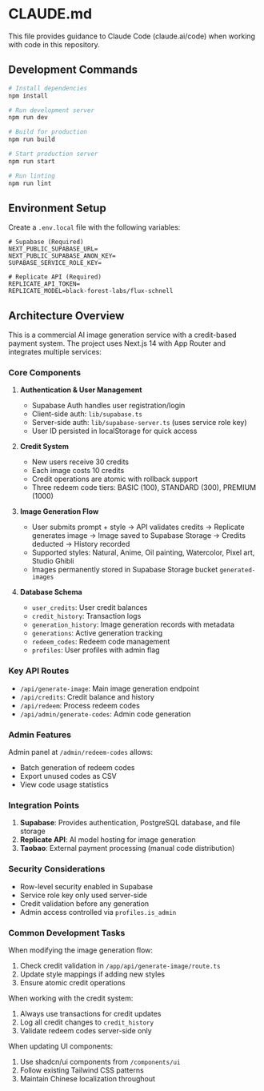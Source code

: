 # CLAUDE.md

This file provides guidance to Claude Code (claude.ai/code) when working with code in this repository.

## Development Commands

```bash
# Install dependencies
npm install

# Run development server
npm run dev

# Build for production
npm run build

# Start production server
npm run start

# Run linting
npm run lint
```

## Environment Setup

Create a `.env.local` file with the following variables:

```env
# Supabase (Required)
NEXT_PUBLIC_SUPABASE_URL=
NEXT_PUBLIC_SUPABASE_ANON_KEY=
SUPABASE_SERVICE_ROLE_KEY=

# Replicate API (Required)
REPLICATE_API_TOKEN=
REPLICATE_MODEL=black-forest-labs/flux-schnell
```

## Architecture Overview

This is a commercial AI image generation service with a credit-based payment system. The project uses Next.js 14 with App Router and integrates multiple services:

### Core Components

1. **Authentication & User Management**
   - Supabase Auth handles user registration/login
   - Client-side auth: `lib/supabase.ts`
   - Server-side auth: `lib/supabase-server.ts` (uses service role key)
   - User ID persisted in localStorage for quick access

2. **Credit System**
   - New users receive 30 credits
   - Each image costs 10 credits
   - Credit operations are atomic with rollback support
   - Three redeem code tiers: BASIC (100), STANDARD (300), PREMIUM (1000)

3. **Image Generation Flow**
   - User submits prompt + style → API validates credits → Replicate generates image → Image saved to Supabase Storage → Credits deducted → History recorded
   - Supported styles: Natural, Anime, Oil painting, Watercolor, Pixel art, Studio Ghibli
   - Images permanently stored in Supabase Storage bucket `generated-images`

4. **Database Schema**
   - `user_credits`: User credit balances
   - `credit_history`: Transaction logs
   - `generation_history`: Image generation records with metadata
   - `generations`: Active generation tracking
   - `redeem_codes`: Redeem code management
   - `profiles`: User profiles with admin flag

### Key API Routes

- `/api/generate-image`: Main image generation endpoint
- `/api/credits`: Credit balance and history
- `/api/redeem`: Process redeem codes
- `/api/admin/generate-codes`: Admin code generation

### Admin Features

Admin panel at `/admin/redeem-codes` allows:
- Batch generation of redeem codes
- Export unused codes as CSV
- View code usage statistics

### Integration Points

1. **Supabase**: Provides authentication, PostgreSQL database, and file storage
2. **Replicate API**: AI model hosting for image generation
3. **Taobao**: External payment processing (manual code distribution)

### Security Considerations

- Row-level security enabled in Supabase
- Service role key only used server-side
- Credit validation before any generation
- Admin access controlled via `profiles.is_admin`

### Common Development Tasks

When modifying the image generation flow:
1. Check credit validation in `/app/api/generate-image/route.ts`
2. Update style mappings if adding new styles
3. Ensure atomic credit operations

When working with the credit system:
1. Always use transactions for credit updates
2. Log all credit changes to `credit_history`
3. Validate redeem codes server-side only

When updating UI components:
1. Use shadcn/ui components from `/components/ui`
2. Follow existing Tailwind CSS patterns
3. Maintain Chinese localization throughout